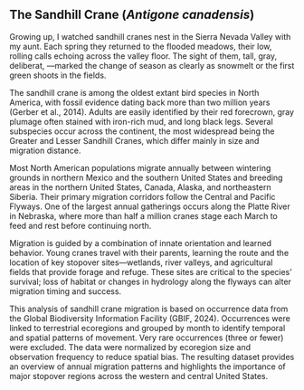 ## The Sandhill Crane (*Antigone canadensis*)

Growing up, I watched sandhill cranes nest in the Sierra Nevada Valley with my aunt. Each spring they returned to the flooded meadows, their low, rolling calls echoing across the valley floor. The sight of them, tall, gray, deliberat, —marked the change of season as clearly as snowmelt or the first green shoots in the fields.  

The sandhill crane is among the oldest extant bird species in North America, with fossil evidence dating back more than two million years (Gerber et al., 2014). Adults are easily identified by their red forecrown, gray plumage often stained with iron-rich mud, and long black legs. Several subspecies occur across the continent, the most widespread being the Greater and Lesser Sandhill Cranes, which differ mainly in size and migration distance.  

Most North American populations migrate annually between wintering grounds in northern Mexico and the southern United States and breeding areas in the northern United States, Canada, Alaska, and northeastern Siberia. Their primary migration corridors follow the Central and Pacific Flyways. One of the largest annual gatherings occurs along the Platte River in Nebraska, where more than half a million cranes stage each March to feed and rest before continuing north.  

Migration is guided by a combination of innate orientation and learned behavior. Young cranes travel with their parents, learning the route and the location of key stopover sites—wetlands, river valleys, and agricultural fields that provide forage and refuge. These sites are critical to the species’ survival; loss of habitat or changes in hydrology along the flyways can alter migration timing and success.  

This analysis of sandhill crane migration is based on occurrence data from the Global Biodiversity Information Facility (GBIF, 2024). Occurrences were linked to terrestrial ecoregions and grouped by month to identify temporal and spatial patterns of movement. Very rare occurrences (three or fewer) were excluded. The data were normalized by ecoregion size and observation frequency to reduce spatial bias. The resulting dataset provides an overview of annual migration patterns and highlights the importance of major stopover regions across the western and central United States.  
